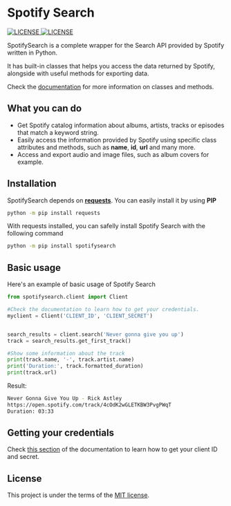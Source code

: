 # Spotify Search
<p>
    <a href="https://choosealicense.com/licenses/mit/" target="_blank">
        <img src="https://img.shields.io/github/license/matcsantos/SpotifySearch" alt="LICENSE">
    </a>
    <a href="https://pypi.org/project/spotifysearch/0.0.1/" target="_blank">
        <img src="https://img.shields.io/pypi/v/spotifysearch?color=33BBFF&label=PIP" alt="LICENSE">
    </a>
</p>

SpotifySearch is a complete wrapper for the Search API provided by Spotify written in Python.

It has built-in classes that helps you access the data returned by Spotify, alongside with useful methods for exporting data.

Check the [documentation](https://github.com/matcsantos/SpotifySearch/wiki) for more information on classes and methods.

## What you can do
- Get Spotify catalog information about albums, artists, tracks or episodes that match a keyword string.
- Easily access the information provided by Spotify using specific class attributes and methods, such as **name**, **id**, **url** and many more.
- Access and export audio and image files, such as album covers for example.

## Installation
SpotifySearch depends on **[requests](https://pypi.org/project/requests/)**. You can easily install it by using **PIP**
```bash
python -m pip install requests
```

With requests installed, you can safelly install Spotify Search with the following command
```bash
python -m pip install spotifysearch
```

## Basic usage
Here's an example of basic usage of Spotify Search
```python
from spotifysearch.client import Client

#Check the documentation to learn how to get your credentials.
myclient = Client('CLIENT_ID', 'CLIENT_SECRET')


search_results = client.search('Never gonna give you up')
track = search_results.get_first_track()

#Show some information about the track
print(track.name, '-', track.artist.name)
print('Duration:', track.formatted_duration)
print(track.url)
```

Result:
```bash
Never Gonna Give You Up - Rick Astley
https://open.spotify.com/track/4cOdK2wGLETKBW3PvgPWqT
Duration: 03:33
```

## Getting your credentials
Check [this section](https://github.com/matcsantos/SpotifySearch/wiki#-getting-started) of the documentation to learn how to get your client ID and secret.

## License
This project is under the terms of the [MIT license](https://opensource.org/licenses/MIT).
